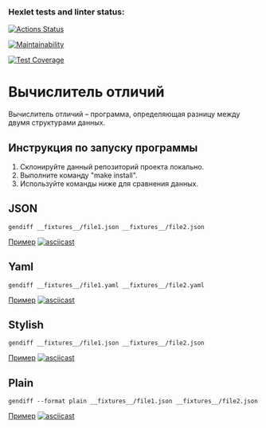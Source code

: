 ### Hexlet tests and linter status:
[![Actions Status](https://github.com/velesfight/frontend-project-46/workflows/hexlet-check/badge.svg)](https://github.com/velesfight/frontend-project-46/actions)

[![Maintainability](https://api.codeclimate.com/v1/badges/78268ac96702d411ddf7/maintainability)](https://codeclimate.com/github/velesfight/frontend-project-46/maintainability)

[![Test Coverage](https://api.codeclimate.com/v1/badges/78268ac96702d411ddf7/test_coverage)](https://codeclimate.com/github/velesfight/frontend-project-46/test_coverage)

# Вычислитель отличий

Вычислитель отличий – программа, определяющая разницу между двумя структурами данных. 
## Инструкция по запуску программы
  1. Склонируйте данный репозиторий проекта локально.
  2. Выполните команду "make install".
  3. Используйте команды ниже для сравнения данных.



## JSON
`gendiff __fixtures__/file1.json __fixtures__/file2.json`

[Пример](https://asciinema.org/a/6ioDoI545k2bPXVEJSab7PgFW)
[![asciicast](https://asciinema.org/a/6ioDoI545k2bPXVEJSab7PgFW.svg)](https://asciinema.org/a/6ioDoI545k2bPXVEJSab7PgFW)

## Yaml
`gendiff __fixtures__/file1.yaml __fixtures__/file2.yaml`

[Пример](https://asciinema.org/a/Xw9rCh610rQ9LUM0OQTSKwFVK)
[![asciicast](https://asciinema.org/a/Xw9rCh610rQ9LUM0OQTSKwFVK.svg)](https://asciinema.org/a/Xw9rCh610rQ9LUM0OQTSKwFVK)

## Stylish
`gendiff __fixtures__/file1.json __fixtures__/file2.json`

[Пример](https://asciinema.org/a/BLPWpWqHcGzw9VB2Mrn6kg8rW)
[![asciicast](https://asciinema.org/a/BLPWpWqHcGzw9VB2Mrn6kg8rW.svg)](https://asciinema.org/a/BLPWpWqHcGzw9VB2Mrn6kg8rW)
## Plain
`gendiff --format plain __fixtures__/file1.json __fixtures__/file2.json`

[Пример](https://asciinema.org/a/oQIce5oINl4jSqIrx8eFQsmTn)
[![asciicast](https://asciinema.org/a/oQIce5oINl4jSqIrx8eFQsmTn.svg)](https://asciinema.org/a/oQIce5oINl4jSqIrx8eFQsmTn)